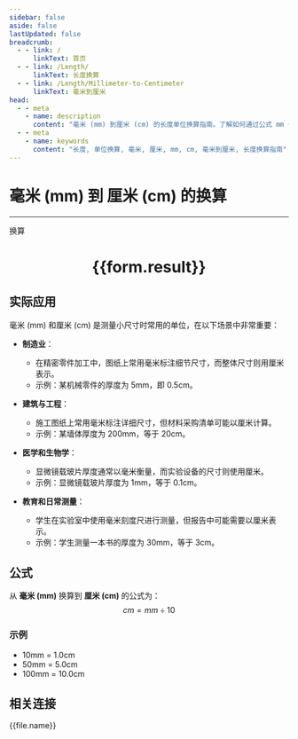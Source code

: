 ```yaml
---
sidebar: false
aside: false
lastUpdated: false
breadcrumb:
  - - link: /
      linkText: 首页
  - - link: /Length/
      linkText: 长度换算
  - - link: /Length/Millimeter-to-Centimeter
      linkText: 毫米到厘米
head:
  - - meta
    - name: description
      content: "毫米 (mm) 到厘米 (cm) 的长度单位换算指南。了解如何通过公式 mm ÷ 10 换算为厘米。"
  - - meta
    - name: keywords
      content: "长度, 单位换算, 毫米, 厘米, mm, cm, 毫米到厘米, 长度换算指南"
---
```

# 毫米 (mm) 到 厘米 (cm) 的换算
---
<script setup>
import { onMounted, reactive, inject, ref } from 'vue'
import { NButton, NForm, NFormItem, NInput, NInputNumber, NSelect, NCard, useMessage,NGrid ,NGi } from 'naive-ui'
import { defineClientComponent } from 'vitepress'
import { Length } from '../../files';

const convert = inject('convert')

const form = reactive({
  number: null,
  result: '',
})

const convertHandler = () => {
  if (form.number !== null && !isNaN(form.number)) {
    const convertedValue = parseFloat(form.number) / 10
    form.result = `${form.number}mm = ${convertedValue.toFixed(1)}cm`
  } else {
    form.result = '请输入有效的数值。'
  }
}
</script>

<n-form size="large" :model="form">
  <n-form-item label="毫米 (mm)">
    <n-input-number v-model:value="form.number" placeholder="输入毫米" style="width: 100%" />
  </n-form-item>
  <n-form-item>
    <n-button type="primary" @click="convertHandler" block>换算</n-button>
  </n-form-item>
</n-form>

<n-card  embedded :bordered="false" hoverable>
  <div  style="text-align:center">
    <h1>{{form.result}}</h1>
  </div>
</n-card>

## 实际应用

毫米 (mm) 和厘米 (cm) 是测量小尺寸时常用的单位，在以下场景中非常重要：

- **制造业**：
  - 在精密零件加工中，图纸上常用毫米标注细节尺寸，而整体尺寸则用厘米表示。
  - 示例：某机械零件的厚度为 5mm，即 0.5cm。

- **建筑与工程**：
  - 施工图纸上常用毫米标注详细尺寸，但材料采购清单可能以厘米计算。
  - 示例：某墙体厚度为 200mm，等于 20cm。

- **医学和生物学**：
  - 显微镜载玻片厚度通常以毫米衡量，而实验设备的尺寸则使用厘米。
  - 示例：显微镜载玻片厚度为 1mm，等于 0.1cm。

- **教育和日常测量**：
  - 学生在实验室中使用毫米刻度尺进行测量，但报告中可能需要以厘米表示。
  - 示例：学生测量一本书的厚度为 30mm，等于 3cm。

## 公式

从 **毫米 (mm)** 换算到 **厘米 (cm)** 的公式为：
$$ cm = mm \div 10 $$

### 示例
- 10mm = 1.0cm
- 50mm = 5.0cm
- 100mm = 10.0cm

## 相关连接
<n-grid x-gap="12" :cols="4">
  <n-gi v-for="(file, index) in Length" :key="index">
    <n-button
      text
      tag="a"
      :href="file.path"
      type="primary"
    >
      {{file.name}}
    </n-button>
  </n-gi>
</n-grid>